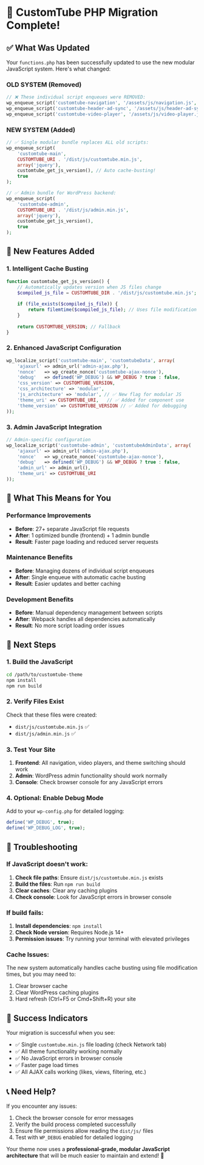 # 🚀 CustomTube PHP Migration Complete!

## ✅ **What Was Updated**

Your `functions.php` has been successfully updated to use the new modular JavaScript system. Here's what changed:

### **OLD SYSTEM (Removed)**
```php
// ❌ These individual script enqueues were REMOVED:
wp_enqueue_script('customtube-navigation', '/assets/js/navigation.js', ...);
wp_enqueue_script('customtube-header-ad-sync', '/assets/js/header-ad-sync.js', ...);
wp_enqueue_script('customtube-video-player', '/assets/js/video-player.js', ...);
```

### **NEW SYSTEM (Added)**
```php
// ✅ Single modular bundle replaces ALL old scripts:
wp_enqueue_script(
    'customtube-main', 
    CUSTOMTUBE_URI . '/dist/js/customtube.min.js', 
    array('jquery'), 
    customtube_get_js_version(), // Auto cache-busting!
    true
);

// ✅ Admin bundle for WordPress backend:
wp_enqueue_script(
    'customtube-admin', 
    CUSTOMTUBE_URI . '/dist/js/admin.min.js', 
    array('jquery'), 
    customtube_get_js_version(),
    true
);
```

## 🔧 **New Features Added**

### **1. Intelligent Cache Busting**
```php
function customtube_get_js_version() {
    // Automatically updates version when JS files change
    $compiled_js_file = CUSTOMTUBE_DIR . '/dist/js/customtube.min.js';
    
    if (file_exists($compiled_js_file)) {
        return filemtime($compiled_js_file); // Uses file modification time
    }
    
    return CUSTOMTUBE_VERSION; // Fallback
}
```

### **2. Enhanced JavaScript Configuration**
```php
wp_localize_script('customtube-main', 'customtubeData', array(
    'ajaxurl' => admin_url('admin-ajax.php'),
    'nonce'   => wp_create_nonce('customtube-ajax-nonce'),
    'debug'   => defined('WP_DEBUG') && WP_DEBUG ? true : false,
    'css_version' => CUSTOMTUBE_VERSION,
    'css_architecture' => 'modular',
    'js_architecture' => 'modular', // ✅ New flag for modular JS
    'theme_uri' => CUSTOMTUBE_URI,   // ✅ Added for component use
    'theme_version' => CUSTOMTUBE_VERSION // ✅ Added for debugging
));
```

### **3. Admin JavaScript Integration**
```php
// Admin-specific configuration
wp_localize_script('customtube-admin', 'customtubeAdminData', array(
    'ajaxurl' => admin_url('admin-ajax.php'),
    'nonce'   => wp_create_nonce('customtube-ajax-nonce'),
    'debug'   => defined('WP_DEBUG') && WP_DEBUG ? true : false,
    'admin_url' => admin_url(),
    'theme_uri' => CUSTOMTUBE_URI
));
```

## 🎯 **What This Means for You**

### **Performance Improvements**
- **Before**: 27+ separate JavaScript file requests
- **After**: 1 optimized bundle (frontend) + 1 admin bundle
- **Result**: Faster page loading and reduced server requests

### **Maintenance Benefits**  
- **Before**: Managing dozens of individual script enqueues
- **After**: Single enqueue with automatic cache busting
- **Result**: Easier updates and better caching

### **Development Benefits**
- **Before**: Manual dependency management between scripts
- **After**: Webpack handles all dependencies automatically
- **Result**: No more script loading order issues

## 🚀 **Next Steps**

### **1. Build the JavaScript**
```bash
cd /path/to/customtube-theme
npm install
npm run build
```

### **2. Verify Files Exist**
Check that these files were created:
- `dist/js/customtube.min.js` ✅
- `dist/js/admin.min.js` ✅

### **3. Test Your Site**
1. **Frontend**: All navigation, video players, and theme switching should work
2. **Admin**: WordPress admin functionality should work normally
3. **Console**: Check browser console for any JavaScript errors

### **4. Optional: Enable Debug Mode**
Add to your `wp-config.php` for detailed logging:
```php
define('WP_DEBUG', true);
define('WP_DEBUG_LOG', true);
```

## 🐛 **Troubleshooting**

### **If JavaScript doesn't work:**
1. **Check file paths**: Ensure `dist/js/customtube.min.js` exists
2. **Build the files**: Run `npm run build` 
3. **Clear caches**: Clear any caching plugins
4. **Check console**: Look for JavaScript errors in browser console

### **If build fails:**
1. **Install dependencies**: `npm install`
2. **Check Node version**: Requires Node.js 14+
3. **Permission issues**: Try running your terminal with elevated privileges

### **Cache Issues:**
The new system automatically handles cache busting using file modification times, but you may need to:
1. Clear browser cache
2. Clear WordPress caching plugins
3. Hard refresh (Ctrl+F5 or Cmd+Shift+R) your site

## 🎉 **Success Indicators**

Your migration is successful when you see:
- ✅ Single `customtube.min.js` file loading (check Network tab)
- ✅ All theme functionality working normally  
- ✅ No JavaScript errors in browser console
- ✅ Faster page load times
- ✅ All AJAX calls working (likes, views, filtering, etc.)

## 📞 **Need Help?**

If you encounter any issues:
1. Check the browser console for error messages
2. Verify the build process completed successfully
3. Ensure file permissions allow reading the `dist/js/` files
4. Test with `WP_DEBUG` enabled for detailed logging

Your theme now uses a **professional-grade, modular JavaScript architecture** that will be much easier to maintain and extend! 🚀
